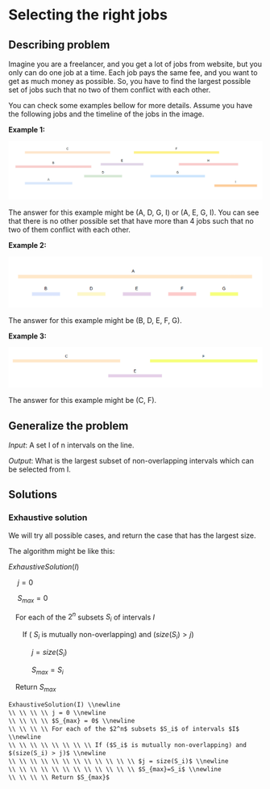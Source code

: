 # Selecting the right jobs

## Describing problem

Imagine you are a freelancer, and you get a lot of jobs from website, but you only can do one job at a time. Each job pays the same fee, and you want to get as much money as possible. So, you have to find the largest possible set of jobs such that no two of them conflict with each other.

You can check some examples bellow for more details. Assume you have the following jobs and the timeline of the jobs in the image.

**Example 1:**

<p align="center">
    <img src="https://raw.githubusercontent.com/tienmanh2208/public-asset-depressed-developer/master/posts/algorithm/select_right_jobs/example_list_jobs.png" alt="drawing"/>
</p>

The answer for this example might be (A, D, G, I) or (A, E, G, I). You can see that there is no other possible set that have more than 4 jobs such that no two of them conflict with each other.

**Example 2:**

<p align="center">
    <img src="https://raw.githubusercontent.com/tienmanh2208/public-asset-depressed-developer/master/posts/algorithm/select_right_jobs/example_2.png" alt="drawing"/>
</p>

The answer for this example might be (B, D, E, F, G).

**Example 3:**

<p align="center">
    <img src="https://raw.githubusercontent.com/tienmanh2208/public-asset-depressed-developer/master/posts/algorithm/select_right_jobs/example_3.png" alt="drawing"/>
</p>

The answer for this example might be (C, F).

## Generalize the problem

*Input*: A set I of n intervals on the line.

*Output*: What is the largest subset of non-overlapping intervals which can be selected from I.

## Solutions

### Exhaustive solution

We will try all possible cases, and return the case that has the largest size.

The algorithm might be like this:

$ExhaustiveSolution(I)$

&emsp; $j = 0$

&emsp; $S_{max} = 0$

&emsp;For each of the $2^n$ subsets $S_i$ of intervals $I$

&emsp;&emsp;If ( $S_i$ is mutually non-overlapping) and $(size(S_i) > j)$

&emsp;&emsp;&emsp; $j = size(S_i)$

&emsp;&emsp;&emsp; $S_{max}=S_i$

&emsp;Return $S_{max}$

```KaTeX
ExhaustiveSolution(I) \\newline
\\ \\ \\ \\ j = 0 \\newline
\\ \\ \\ \\ $S_{max} = 0$ \\newline
\\ \\ \\ \\ For each of the $2^n$ subsets $S_i$ of intervals $I$ \\newline
\\ \\ \\ \\ \\ \\ \\ \\ If ($S_i$ is mutually non-overlapping) and $(size(S_i) > j)$ \\newline
\\ \\ \\ \\ \\ \\ \\ \\ \\ \\ \\ \\ $j = size(S_i)$ \\newline
\\ \\ \\ \\ \\ \\ \\ \\ \\ \\ \\ \\ $S_{max}=S_i$ \\newline
\\ \\ \\ \\ Return $S_{max}$
```
